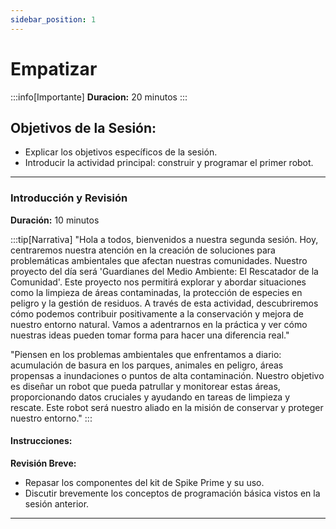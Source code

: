 ```yaml
---
sidebar_position: 1
---
```


# Empatizar 

:::info[Importante]
**Duracion:** 20 minutos
:::

## Objetivos de la Sesión:
- Explicar los objetivos específicos de la sesión.
- Introducir la actividad principal: construir y programar el primer robot.


---

### Introducción y Revisión
**Duración:** 10 minutos

:::tip[Narrativa]
"Hola a todos, bienvenidos a nuestra segunda sesión. Hoy, centraremos nuestra atención en la creación de soluciones para problemáticas ambientales que afectan nuestras comunidades. Nuestro proyecto del día será 'Guardianes del Medio Ambiente: El Rescatador de la Comunidad'. Este proyecto nos permitirá explorar y abordar situaciones como la limpieza de áreas contaminadas, la protección de especies en peligro y la gestión de residuos. A través de esta actividad, descubriremos cómo podemos contribuir positivamente a la conservación y mejora de nuestro entorno natural. Vamos a adentrarnos en la práctica y ver cómo nuestras ideas pueden tomar forma para hacer una diferencia real."

"Piensen en los problemas ambientales que enfrentamos a diario: acumulación de basura en los parques, animales en peligro, áreas propensas a inundaciones o puntos de alta contaminación. Nuestro objetivo es diseñar un robot que pueda patrullar y monitorear estas áreas, proporcionando datos cruciales y ayudando en tareas de limpieza y rescate. Este robot será nuestro aliado en la misión de conservar y proteger nuestro entorno."
:::

#### Instrucciones:
**Revisión Breve:**
- Repasar los componentes del kit de Spike Prime y su uso.
- Discutir brevemente los conceptos de programación básica vistos en la sesión anterior.

---